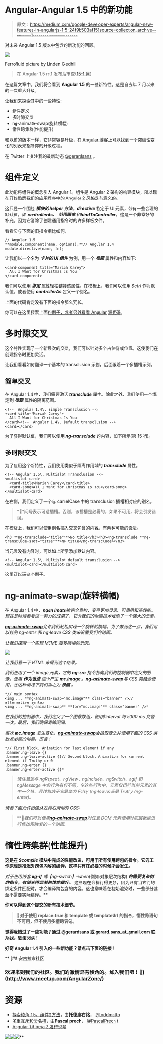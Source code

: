 # Angular-Angular 1.5 中的新功能

> 原文：<https://medium.com/google-developer-experts/angular-new-features-in-angularjs-1-5-24f9b503af15?source=collection_archive---------1----------------------->

对未来 Angular 1.5 版本中包含的新功能的回顾。

![](img/b1e6129c7eaadb0cef95be8aa8749c58.png)

Ferrofluid picture by Linden Gledhill

> 在 Angular 1.5 rc.1 发布后审查([15–1 月](https://github.com/angular/angular.js/blob/master/CHANGELOG.md#150-rc1-quantum-fermentation-2016-01-15))

在这篇文章中，我们将会看到 **Angular 1.5** 的一些新特性。这是自去年 7 月以来的一次重大升级。

让我们来探索其中的一些特性:

*   组件定义
*   多时隙交叉
*   ng-animate-swap(旋转横幅)
*   惰性跨集群(性能提升)

和以前的版本一样，它非常容易升级，在 [Angular 博客](http://angularjs.blogspot.com)上可以找到一个突破性变化的列表来指导你的升级过程。

在 Twitter 上关注我的最新动态 [@gerardsans](https://twitter.com/intent/user?screen_name=gerardsans) 。

# 组件定义

此功能将组件的概念引入 Angular 1。组件是 Angular 2 架构的构建模块，所以现在开始熟悉我们的应用程序中的 Angular 2 风格是有意义的。

这只是一个围绕 ***模块的 helper 方法。directive*** 特定于 UI 元素，带有一些合理的默认值，如 ***controllerAs、*** ***范围隔离*** 和***bindToController***。这是一个非常好的补充，因为它消除了创建通用指令时的许多样板文件。

看看它与下面的旧指令相比如何。

```
// Angular 1.5
**module.component(name, options);**// Angular 1.4
module.directive(name, fn);
```

让我们以一个名为 ***卡片的 UI 组件*** 为例，用一个 ***标题*** 属性和内容如下:

```
<card-component title="Mariah Carey">
  All I Want for Christmas Is You
</card-component>
```

我们可以使用 ***绑定*** 属性轻松链接该属性。在模板上，我们可以使用 *$ctrl* 作为默认值，或者使用 ***controllerAs*** 定义一个别名。

上面的代码肯定没有下面的指令那么冗长。

你可以在这里探索上面[的例子，或者另外看看 Angular](http://plnkr.co/edit/rHqpiEPBYMgyDODzqKgq?p=preview) [源代码](https://github.com/angular/angular.js/blob/d98c5f03a4cee88a3f0a383c217e3b2f84bbaa25/src/ng/compile.js#L1160-L1199)。

# 多时隙交叉

这个特性实现了一个新层次的交叉，我们可以针对多个占位符或位置。这使我们在创建指令时更加灵活。

让我们看看如何翻译一个基本的 transclusion 示例，后面跟着一个多插槽示例。

## 简单交叉

在 Angular 1.4 中，我们需要激活 ***transclude*** 属性。除此之外，我们使用一个绑定到 ***标题*** 属性的隔离范围。

```
<!--  Angular 1.4\. Simple Transclusion -->
<card title="Mariah Carey">
  All I Want for Christmas Is You
</card><!--  Angular 1.4\. Default transclusion -->
<card></card>
```

为了获得默认值，我们可以使用 ***ng-transclude*** 的内容，如下所示(第 15 行)。

## 多时隙交叉

为了应用这个新特性，我们使用类似于隔离作用域的 ***transclude*** 属性。

```
<!-- Angular 1.5\. Multislot Transclusion -->
<multislot-card>
  <card-title>Mariah Carey</card-title>
  <card-song>All I Want for Christmas Is You</card-song>
</multislot-card>
```

在右侧，我们定义了一个与 camelCase 中的 transclusion 插槽相对应的别名。

> *👮*问号表示可选插槽。否则，该插槽是必需的，如果不可用，将会引发错误。

在模板上，我们可以使用别名插入交叉包含的内容。有两种可能的语法。

```
<h3 **ng-transclude="title"**>No title</h3><h3><ng-transclude **ng-transclude-slot="title"**>No title</ng-transclude></h3>
```

当元素没有内容时，可以如上所示添加默认内容。

```
<!-- Angular 1.5\. Multislot default transclusion -->
<multislot-card></multislot-card>
```

这里可以玩这个例子[。](http://plnkr.co/edit/rHqpiEPBYMgyDODzqKgq?p=preview)

# ng-animate-swap(旋转横幅)

在 Angular 1.4 中，***ngan imate****被完全重构，变得更加灵活、可重用和高性能。现在是时候看看这一努力的成果了，它为我们的动画技术增添了一个强大的元素。*

*[***ng-animate-swap***](https://code.angularjs.org/1.5.0-rc.0/docs/api/ngAnimate/directive/ngAnimateSwap)允许我们轻松实现一个旋转的横幅。为了做到这一点，我们可以挂钩 ng-enter 和 ng-leave CSS 类来设置我们的动画。*

*让我们探索一个实现 MEME 旋转横幅的示例。*

*[![](img/acd8992c3f876b62bbea40978ed29ac6.png)](http://embed.plnkr.co/4jzCEOxg3PwUGiLt221Q/)*

*让我们看一下 HTML 来得到这个结果。*

*我们使用了一个 image 元素，它的 ***ng-src*** 指令指向我们的控制器中定义的图像。使用 ***作为语法*** 这个产生 ***mc.image*** 。[***ng-animate-swap***](https://code.angularjs.org/1.5.0-rc.0/docs/api/ngAnimate/directive/ngAnimateSwap)与 CSS 类结合使用。在这种情况下我们称之为 ***横幅*** 。*

```
*// main syntax
<img ... **ng-animate-swap="mc.image"** class="banner" />// alternative syntax
<img ... **ng-animate-swap** **for="mc.image"** class="banner" />*
```

*在我们的控制器中，我们定义了一个图像数组，使用$interval 每 5000 ms 交替一次。最后，我们确保清除间隔。*

*每次 ***mc.image*** 发生变化，[***ng-animate-swap***](https://code.angularjs.org/1.5.0-rc.0/docs/api/ngAnimate/directive/ngAnimateSwap)会拾取变化并使用下面的 CSS 类触发必要的动画。厉害！*

```
*// First block. Animation for last element if any
.banner.ng-leave {}
.banner.ng-leave-active {}// Second block. Animation for current element if Truthy or 0
.banner.ng-enter {}          
.banner.ng-enter-active {}*
```

> *请注意这与 ngRepeat、ngView、ngInclude、ngSwitch、ngIf 和 ngMessage 中的行为有何不同，在这些行为中，元素仅运行当前元素的其中一个块，具体取决于它是变为 Falsy (ng-leave)还是 Truthy (ng-enter)。*

*请看下面允许图像从左向右滑动的 CSS:*

> **🐒*我们可以使用[***ng-animate-swap***](https://code.angularjs.org/1.5.0-rc.0/docs/api/ngAnimate/directive/ngAnimateSwap)*对任意 DOM 元素使用对底层数据进行修改所触发的一个动画。**

# **惰性跨集群(性能提升)**

**这是在 ***$compile*** 模块中完成的性能改进，可用于所有使用跨包的指令。它的工作原理是推迟对跨包内容的编译，这样只有在必要的时候才会发生。**

**对于使用嵌套 ***ng-if*** 或*【ng-switch】-when*(例如:对象层次结构) ***的需要复杂树的指令，有望获得显著的性能提升。*** 这些现在会执行得更好，因为只有当它们的绑定条件匹配时，才会编译跨包含的内容。这也意味着在初始渲染时，一些部分甚至不需要实际编译。**

**你可以得到这个[提交](https://github.com/angular/angular.js/commit/652b83eb226131d131a44453520a569202aa4aac)的所有技术细节。**

> **👮对于使用 replace:true 和 template 或 templateUrl 的指令，惰性跨语句不可用，但不使用多槽跨语句。**

**觉得我错过了一些功能？通过 [@gerardsans](https://twitter.com/intent/user?screen_name=gerardsans) 或 gerard.sans_at_gmail.com 联系我，感谢阅读！**

**好奇 Angular 1.4 引入的一些新功能？请点击下面的链接！**

**[](http://www.meetup.com/AngularZone/) [## 安古拉宗社区

### 欢迎来到我们的社区。我们的激情是有棱角的。加入我们吧！🚀](http://www.meetup.com/AngularZone/) 

# 资源

*   [探索棱角 1.5。组件()方法](https://toddmotto.com/exploring-the-angular-1-5-component-method/)，由**托德座右铭**， [@toddmotto](https://twitter.com/toddmotto)
*   [多重互斥和命名槽](http://blog.thoughtram.io/angular/2015/11/16/multiple-transclusion-and-named-slots.html)，由**Pascal prech**， [@PascalPrech](http://twitter.com/PascalPrecht) t
*   [Angular 1.5 beta 2 发行说明](http://angularjs.blogspot.com.es/2015/11/angularjs-15-beta2-and-14-releases.html)

[![](img/abefda0aa7864742686ec7f7fdffe2b5.png)](https://twitter.com/intent/user?screen_name=gerardsans)![](img/e663fed5134951f693d4c5847836a881.png)![](img/67b37e5d672384f0953563450fca0029.png)**